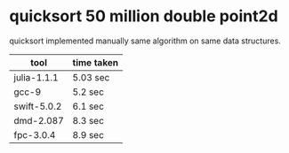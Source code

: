 quicksort 50 million double point2d
====================================

quicksort implemented manually same algorithm on same data structures.


tool | time taken
-----|-----------
julia-1.1.1 | 5.03 sec
gcc-9 |5.2 sec
swift-5.0.2  |6.1 sec
dmd-2.087  |8.3 sec
fpc-3.0.4 | 8.9 sec
